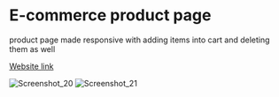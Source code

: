 # E-commerce product page
product page made responsive with adding items into cart and deleting them as well

[Website link](https://ecommerce-productpage01.netlify.app/)


![Screenshot_20](https://user-images.githubusercontent.com/117892673/204002865-6f71d795-f6f9-4234-a65e-fe7bd3f40e1c.png)
![Screenshot_21](https://user-images.githubusercontent.com/117892673/204002878-fb30ce62-db03-4ecb-83a5-168cca65112d.png)

